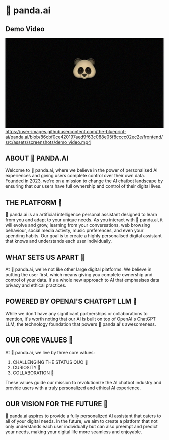 # 🐼 panda.ai

## Demo Video
[![](https://raw.githubusercontent.com/the-blueprint-ai/panda.ai/dev/frontend/src/assets/screenshots/demo_video_title.jpg)](https://raw.githubusercontent.com/the-blueprint-ai/panda.ai/dev/frontend/src/assets/screenshots/demo_video.mp4)
https://user-images.githubusercontent.com/the-blueprint-ai/panda.ai/blob/86cbf0ce420197aed9f63c088e05f8cccc02ec2e/frontend/src/assets/screenshots/demo_video.mp4

## ABOUT 🐼 PANDA.AI

Welcome to 🐼 panda.ai, where we believe in the power of personalised AI experiences and giving users complete control over their own data. Founded in 2023, we're on a mission to change the AI chatbot landscape by ensuring that our users have full ownership and control of their digital lives.

## THE PLATFORM 🐼

🐼 panda.ai is an artificial intelligence personal assistant designed to learn from you and adapt to your unique needs. As you interact with 🐼 panda.ai, it will evolve and grow, learning from your conversations, web browsing behaviour, social media activity, music preferences, and even your spending habits. Our goal is to create a highly personalised digital assistant that knows and understands each user individually.

## WHAT SETS US APART 🔐

At 🐼 panda.ai, we're not like other large digital platforms. We believe in putting the user first, which means giving you complete ownership and control of your data. It's a whole new approach to AI that emphasises data privacy and ethical practices.

## POWERED BY OPENAI'S CHATGPT LLM 🔋

While we don't have any significant partnerships or collaborations to mention, it's worth noting that our AI is built on top of OpenAI's ChatGPT LLM, the technology foundation that powers 🐼 panda.ai's awesomeness.

## OUR CORE VALUES 🦄

At 🐼 panda.ai, we live by three core values:
1. CHALLENGING THE STATUS QUO 💪
2. CURIOSITY 🧐
3. COLLABORATION 🤝

These values guide our mission to revolutionize the AI chatbot industry and provide users with a truly personalized and ethical AI experience.

## OUR VISION FOR THE FUTURE 🔮

🐼 panda.ai aspires to provide a fully personalized AI assistant that caters to all of your digital needs. In the future, we aim to create a platform that not only understands each user individually but can also preempt and predict your needs, making your digital life more seamless and enjoyable.
